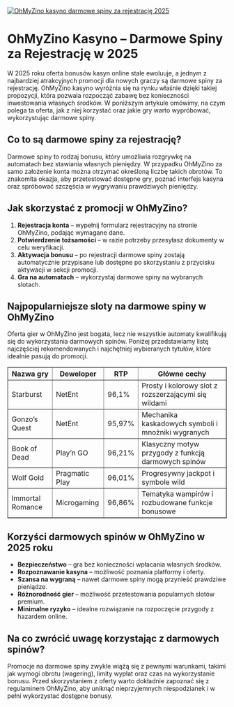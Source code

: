 [![OhMyZino kasyno darmowe spiny za rejestrację 2025](https://123-caf.pages.dev/gitsignup.png)](https://vrmoo.ru/Bt82HjjY)

<h1>OhMyZino Kasyno – Darmowe Spiny za Rejestrację w 2025</h1> <p>W 2025 roku oferta bonusów kasyn online stale ewoluuje, a jednym z najbardziej atrakcyjnych promocji dla nowych graczy są darmowe spiny za rejestrację. OhMyZino kasyno wyróżnia się na rynku właśnie dzięki takiej propozycji, która pozwala rozpocząć zabawę bez konieczności inwestowania własnych środków. W poniższym artykule omówimy, na czym polega ta oferta, jak z niej korzystać oraz jakie gry warto wypróbować, wykorzystując darmowe spiny.</p>  <h2>Co to są darmowe spiny za rejestrację?</h2> <p>Darmowe spiny to rodzaj bonusu, który umożliwia rozgrywkę na automatach bez stawiania własnych pieniędzy. W przypadku OhMyZino za samo założenie konta można otrzymać określoną liczbę takich obrotów. To znakomita okazja, aby przetestować dostępne gry, poznać interfejs kasyna oraz spróbować szczęścia w wygrywaniu prawdziwych pieniędzy.</p>  <h2>Jak skorzystać z promocji w OhMyZino?</h2> <ol>   <li><strong>Rejestracja konta</strong> – wypełnij formularz rejestracyjny na stronie OhMyZino, podając wymagane dane.</li>   <li><strong>Potwierdzenie tożsamości</strong> – w razie potrzeby przesyłasz dokumenty w celu weryfikacji.</li>   <li><strong>Aktywacja bonusu</strong> – po rejestracji darmowe spiny zostają automatycznie przypisane lub dostępne po skorzystaniu z przycisku aktywacji w sekcji promocji.</li>   <li><strong>Gra na automatach</strong> – wykorzystaj darmowe spiny na wybranych slotach.</li> </ol>  <h2>Najpopularniejsze sloty na darmowe spiny w OhMyZino</h2> <p>Oferta gier w OhMyZino jest bogata, lecz nie wszystkie automaty kwalifikują się do wykorzystania darmowych spinów. Poniżej przedstawiamy listę najczęściej rekomendowanych i najchętniej wybieranych tytułów, które idealnie pasują do promocji.</p>  <table border="1" cellpadding="8" cellspacing="0" style="border-collapse: collapse; width: 100%; max-width: 600px;">   <thead>     <tr>       <th>Nazwa gry</th>       <th>Deweloper</th>       <th>RTP</th>       <th>Główne cechy</th>     </tr>   </thead>   <tbody>     <tr>       <td>Starburst</td>       <td>NetEnt</td>       <td>96,1%</td>       <td>Prosty i kolorowy slot z rozszerzającymi się wildami</td>     </tr>     <tr>       <td>Gonzo’s Quest</td>       <td>NetEnt</td>       <td>95,97%</td>       <td>Mechanika kaskadowych symboli i mnożniki wygranych</td>     </tr>     <tr>       <td>Book of Dead</td>       <td>Play’n GO</td>       <td>96,21%</td>       <td>Klasyczny motyw przygody z funkcją darmowych spinów</td>     </tr>     <tr>       <td>Wolf Gold</td>       <td>Pragmatic Play</td>       <td>96,01%</td>       <td>Progresywny jackpot i symbole wild</td>     </tr>     <tr>       <td>Immortal Romance</td>       <td>Microgaming</td>       <td>96,86%</td>       <td>Tematyka wampirów i rozbudowane funkcje bonusowe</td>     </tr>   </tbody> </table>  <h2>Korzyści darmowych spinów w OhMyZino w 2025 roku</h2> <ul>   <li><strong>Bezpieczeństwo</strong> – gra bez konieczności wpłacania własnych środków.</li>   <li><strong>Rozpoznawanie kasyna</strong> – możliwość poznania platformy i oferty.</li>   <li><strong>Szansa na wygraną</strong> – nawet darmowe spiny mogą przynieść prawdziwe pieniądze.</li>   <li><strong>Różnorodność gier</strong> – możliwość przetestowania popularnych slotów premium.</li>   <li><strong>Minimalne ryzyko</strong> – idealne rozwiązanie na rozpoczęcie przygody z hazardem online.</li> </ul>  <h2>Na co zwrócić uwagę korzystając z darmowych spinów?</h2> <p>Promocje na darmowe spiny zwykle wiążą się z pewnymi warunkami, takimi jak wymogi obrotu (wagering), limity wypłat oraz czas na wykorzystanie bonusu. Przed skorzystaniem z oferty warto dokładnie zapoznać się z regulaminem OhMyZino, aby uniknąć nieprzyjemnych niespodzianek i w pełni wykorzystać dostępne bonusy.</p>